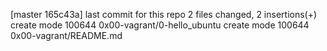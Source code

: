 [master 165c43a] last commit for this repo
 2 files changed, 2 insertions(+)
 create mode 100644 0x00-vagrant/0-hello_ubuntu
 create mode 100644 0x00-vagrant/README.md
